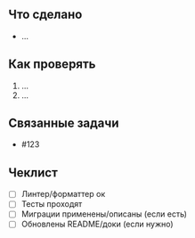 ## Что сделано
- …

## Как проверять
1. …
2. …

## Связанные задачи
- #123

## Чеклист
- [ ] Линтер/форматтер ок
- [ ] Тесты проходят
- [ ] Миграции применены/описаны (если есть)
- [ ] Обновлены README/доки (если нужно)
